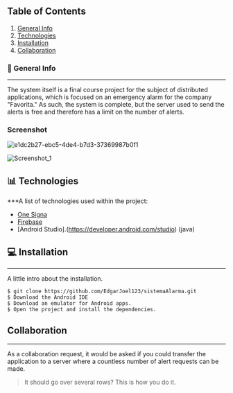 ## Table of Contents
1. [General Info](#general-info)
2. [Technologies](#technologies)
3. [Installation](#installation)
4. [Collaboration](#collaboration)
### 📝 General Info
***
The system itself is a final course project for the subject of distributed applications, which is focused on an emergency alarm for the company "Favorita." As such, the system is complete, but the server used to send the alerts is free and therefore has a limit on the number of alerts.
### Screenshot

![e1dc2b27-ebc5-4de4-b7d3-37369987b0f1](https://github.com/EdgarJoel123/sistemaAlarma/assets/73723298/17019a34-76f2-4b08-8439-7623c6c2cf6b)

![Screenshot_1](https://github.com/EdgarJoel123/sistemaAlarma/assets/73723298/ed1bfc2a-ab51-476a-aa17-cc2e3e5e2814)



## 📊 Technologies

***A list of technologies used within the project:
* [One Signa](https://dashboard.onesignal.com/login?redirect_uri=/apps)
* [Firebase](https://console.firebase.google.com/)
* [Android Studio].(https://developer.android.com/studio) (java)
  
## 💻 Installation
***
A little intro about the installation. 
```
$ git clone https://github.com/EdgarJoel123/sistemaAlarma.git
$ Download the Android IDE
$ Download an emulator for Android apps.
$ Open the project and install the dependencies.
```
## Collaboration
***
As a collaboration request, it would be asked if you could transfer the application to a server where a countless number of alert requests can be made.
> It should go over several rows?
> This is how you do it.
